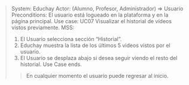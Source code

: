 > System: Educhay
> Actor: (Alumno, Profesor, Administrador) => Usuario
> Preconditions: El usuario está logueado en la plataforma y en la página principal.
> Use case: UC07 Visualizar el historial de vídeos vistos previamente.
> MSS:
> 1. El Usuario selecciona sección “Historial”. 
> 2. Educhay muestra la lista de los últimos 5 videos vistos por el usuario.
> 3. El Usuario se desplaza abajo si desea seguir viendo el resto del historial.
> Use Case ends.
>> En cualquier momento el usuario puede regresar al inicio.